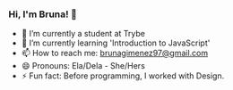 ### Hi, I'm Bruna! 👋

- 🔭 I’m currently a student at Trybe
- 🌱 I’m currently learning 'Introduction to JavaScript'
- 📫 How to reach me: brunagimenez97@gmail.com
- 😄 Pronouns: Ela/Dela - She/Hers
- ⚡ Fun fact: Before programming, I worked with Design.


